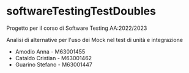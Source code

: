 # softwareTestingTestDoubles

Progetto per il corso di Software Testing AA:2022/2023

Analisi di alternative per l'uso dei Mock nel test di unità e integrazione

- Amodio Anna - M63001455 
- Cataldo Cristian - M63001462
- Guarino Stefano - M63001447
